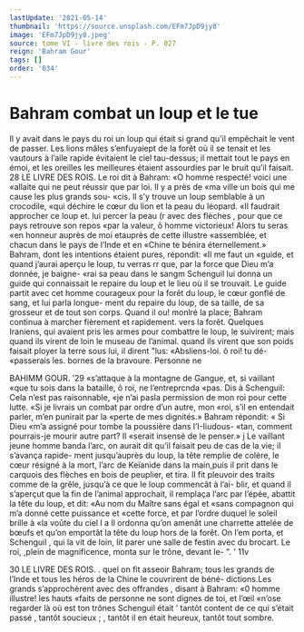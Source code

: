 ```yaml
---
lastUpdate: '2021-05-14'
thumbnail: 'https://source.unsplash.com/EFm7JpD9jy8'
image: 'EFm7JpD9jy8.jpeg'
source: tome VI - livre des rois - P. 027
reign: 'Bahram Gour'
tags: []
order: '034'
---
```


# Bahram combat un loup et le tue

Il y avait dans le pays du roi un loup qui était si grand qu’il empêchait le vent de passer. Les lions mâles s’enfuyaiept de la forêt où il se tenait et les vautours à l’aile rapide évitaient le ciel tau-dessus; il
mettait tout le pays en émoi, et les oreilles les meilleures étaient assourdies par le bruit qu’il faisait.
28 LE LIVRE DES ROIS.
Le roi dit à Bahram: «O homme respecté! voici une
«allaite qui ne peut réussir que par loi. Il y a près de «ma ville un bois qui me cause les plus grands sou- «cis. Il s’y trouve un loup semblable à un crocodile,
«qui déchire le cœur du lion et la peau du léopard.
«Il faudrait approcher ce loup et. lui percer la peau (r avec des flèches , pour que ce pays retrouve son repos «par la valeur, ô homme victorieux! Alors tu seras «en honneur auprès de moi etauprès de cette illustre «assemblée, et chacun dans le pays de l’Inde et en «Chine te bénira éternellement.» Bahram, dont les intentions étaient pures, répondit: «Il me faut un «guide, et quand j’aurai aperçu le loup, tu verras
rr que, par la force que Dieu m’a donnée, je baigne- «rai sa peau dans le sangm
Schenguil lui donna un guide qui connaissait le repaire du loup et le lieu où il se trouvait. Le guide partit avec cet homme courageux pour la forêt du loup, le cœur gonflé de sang, et lui parla longue- ment du repaire du loup, de sa taille, de sa grosseur et de tout son corps. Quand il ou! monlré la place; Bahram continua à marcher fièrement et rapidement. vers la forêt. Quelques Iraniens, qui avaient pris les armes pour combattre le loup, le suivirent; mais quand ils virent de loin le museau de l’animal. quand ils virent que son poids faisait ployer la terre sous lui, il dirent "lus: «Absliens-loi. ô roi! tu dé- «passerais les. bornes de la bravoure. Personne ne

BAHIMM GOUR. ’29 «s’attaque à la montagne de Gangue, et, si vaillant «que tu sois dans la bataille, ô roi, ne l’entreprcnda «pas. Dis à Schenguil: Cela n’est pas raisonnable,
«je n’ai pasla permission de mon roi pour cette lutte. «Si je livrais un combat par ordre d’un autre, mon «roi, s’il en entendait parler, m’en punirait par la «perte de mes dignités.» Bahram répondit: « Si Dieu «m’a assigné pour tombe la poussière dans l’I-Iiudous-
«tan, comment pourrais-je mourir autre part? Il
«serait insensé de le penser.» j
Le vaillant jeune homme banda l’arc, on aurait dit
qu’il faisait peu de cas de la vie; il s’avança rapide-
ment jusqu’auprès du loup, la tête remplie de colère,
le cœur résigné à la mort, l’arc de Keïanide dans la
main,puis il prit dans le carquois des flèches en bois de peuplier, et tira. Il fit pleuvoir des traits comme de la grêle, jusqu’à ce que le loup commencât à l’ai-
blir, et quand il s’aperçut que la fin de l’animal approchait, il remplaça l’arc par l’épée, abattit la tête
du loup, et dit: «Au nom du Maître sans égal et «sans compagnon qui m’a donné cette puissance et «cette force, et par l’ordre duquel le soleil brille à «la voûte du ciel l a
Il ordonna qu’on amenât une charrette attelée de
bœufs et qu’on emportât la tête du loup hors de la
forêt. On l’em porta, et Schenguil , qui la vit de loin,
lit parer une salle de festin avec du brocart. Le roi, ,plein de magnificence, monta sur le trône, devant le-
". ’ 11v

30 LE LIVRE DES ROIS. .
quel on fit asseoir Bahram; tous les grands de l’Inde
et tous les héros de la Chine le couvrirent de béné-
dictions.Les grands s’approchèrent avec des offrandes ,
disant à Bahram: «0 homme illustre! les hauts «faits de personne ne sont dignes de toi, et l’œil «n’ose regarder là où est ton trônes Schenguil était
’ tantôt content de ce qui s’était passé , tantôt soucieux ; , tantôt il en était heureux, tantôt tout sombre.
